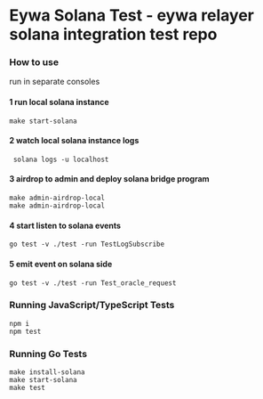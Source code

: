 # Eywa Solana Test - eywa relayer solana integration test repo


### How to use

run in separate consoles

#### 1 run local solana instance
```
make start-solana

```

#### 2 watch local solana instance logs

```
 solana logs -u localhost
```

#### 3 airdrop to admin and deploy solana bridge program
```
make admin-airdrop-local
make admin-airdrop-local
```

#### 4 start listen to solana events
```
go test -v ./test -run TestLogSubscribe

```

#### 5 emit event on solana side

```
go test -v ./test -run Test_oracle_request

```




### Running JavaScript/TypeScript Tests
```
npm i
npm test
```

### Running Go Tests
```
make install-solana
make start-solana
make test
```
